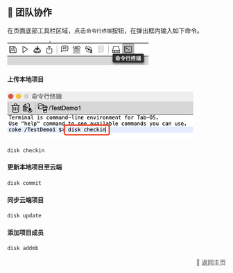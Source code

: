 ## 👥 团队协作

在页面底部工具栏区域，点击`命令行终端`按钮，在弹出框内输入如下命令。
<div><img src="../assets/upload_project1_cn.jpg" alt="upload_project1" /></div>

#### 上传本地项目

<div><img src="../assets/upload_project2_cn.jpg" alt="upload_project2" /></div>

```bash
disk checkin
```

#### 更新本地项目至云端

```bash
disk commit
```

#### 同步云端项目

```bash
disk update
```

#### 添加项目成员

```bash
disk addmb
```

<p align="right" >
  <a href="../README-zh_CN.md" style="text-decoration: none; color: gray; font-weight: bold;">
    🔗 返回主页
  </a>
</p>